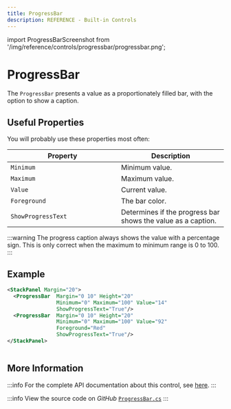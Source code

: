 ```yaml
---
title: ProgressBar
description: REFERENCE - Built-in Controls
---
```


import ProgressBarScreenshot from '/img/reference/controls/progressbar/progressbar.png';

# ProgressBar

The `ProgressBar` presents a value as a proportionately filled bar, with the option to show a caption.

## Useful Properties

You will probably use these properties most often:

<table><thead><tr><th width="241">Property</th><th>Description</th></tr></thead><tbody><tr><td><code>Minimum</code></td><td>Minimum value.</td></tr><tr><td><code>Maximum</code></td><td>Maximum value.</td></tr><tr><td><code>Value</code></td><td>Current value.</td></tr><tr><td><code>Foreground</code></td><td>The bar color.</td></tr><tr><td><code>ShowProgressText</code></td><td>Determines if the progress bar shows the value as a caption.</td></tr></tbody></table>

:::warning
The progress caption always shows the value with a percentage sign. This is only correct when the maximum to minimum range is 0 to 100.
:::

## Example

```xml
<StackPanel Margin="20">
  <ProgressBar  Margin="0 10" Height="20" 
                Minimum="0" Maximum="100" Value="14"
                ShowProgressText="True"/>
  <ProgressBar  Margin="0 10" Height="20"
                Minimum="0" Maximum="100" Value="92"
                Foreground="Red"
                ShowProgressText="True"/>
</StackPanel>
```

<img src={ProgressBarScreenshot} alt="" />

## More Information

:::info
For the complete API documentation about this control, see [here](http://reference.avaloniaui.net/api/Avalonia.Controls/ProgressBar/).
:::

:::info
View the source code on _GitHub_ [`ProgressBar.cs`](https://github.com/AvaloniaUI/Avalonia/blob/master/src/Avalonia.Controls/ProgressBar.cs)
:::
